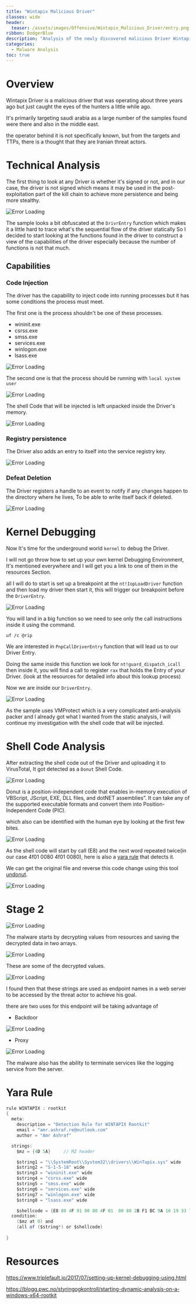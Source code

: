 ```yaml
---
title: "Wintapix Malicious Driver"
classes: wide
header:
  teaser: /assets/images/Offensive/Wintapix_Malicious_Driver/entry.png
ribbon: DodgerBlue
description: "Analysis of the newly discovered malicious Driver Wintapix"
categories:
  - Malware Analysis
toc: true
---
```


# Overview

Wintapix Driver is a malicious driver that was operating about three years ago but just caught the eyes of the hunters a little while ago.

It's primarily targeting saudi arabia as a large number of the samples found were there and also in the middle east.

the operator behind it is not specifically known, but from the targets and TTPs, there is a thought that they are Iranian threat actors.

# Technical Analysis

The first thing to look at any Driver is whether it's signed or not, and in our case, the driver is not signed which means it may be used in the post-exploitation part of the kill chain to achieve more persistence and being more stealthy.

![Error Loading](/assets/images/Offensive/Wintapix_Malicious_Driver/sign.png)

The sample looks a bit obfuscated at the `DrivrEntry` function which makes it a little hard to trace what's the sequential flow of the driver statically So I decided to start looking at the functions found in the driver to construct a view of the capabilities of the driver especially because the number of functions is not that much.

## Capabilities

### Code Injection

The driver has the capability to inject code into running processes but it has some conditions the process must meet.

The first one is the process shouldn't be one of these processes.

- wininit.exe
- csrss.exe
- smss.exe
- services.exe
- winlogon.exe
- lsass.exe

![Error Loading](/assets/images/Offensive/Wintapix_Malicious_Driver/injection.png)

The second one is that the process should be running with `local system user`

![Error Loading](/assets/images/Offensive/Wintapix_Malicious_Driver/priv.png)

The shell Code that will be injected is left unpacked inside the Driver's memory.

![Error Loading](/assets/images/Offensive/Wintapix_Malicious_Driver/shellcode.png)

### Registry persistence

The Driver also adds an entry to itself into the service registry key.

![Error Loading](/assets/images/Offensive/Wintapix_Malicious_Driver/service.png)

### Defeat Deletion

The Driver registers a handle to an event to notify if any changes happen to the directory where he lives, To be able to write itself back if deleted.

![Error Loading](/assets/images/Offensive/Wintapix_Malicious_Driver/event.png)

# Kernel Debugging 

Now It's time for the underground world `kernel` to debug the Driver.

I will not go throw how to set up your own kernel Debugging Environment, It's mentioned everywhere and I will get you a link to one of them in the resources Section.

all I will do to start is set up a breakpoint at the `nt!IopLoadDriver` function and then load my driver then start it, this will trigger our breakpoint before the `DriverEntry`.

![Error Loading](/assets/images/Offensive/Wintapix_Malicious_Driver/debug.png)

You will land in a big function so we need to see only the call instructions inside it using the command.

    uf /c @rip

We are interested in `PnpCallDriverEntry` function that will lead us to our Driver Entry.

Doing the same inside this function we look for `nt!guard_dispatch_icall` then inside it, you will find a call to register `rax` that holds the Entry of your Driver.
(look at the resources for detailed info about this lookup process)

Now we are inside our `DriverEntry`.

![Error Loading](/assets/images/Offensive/Wintapix_Malicious_Driver/entry.png)

As the sample uses VMProtect which is a very complicated anti-analysis packer and I already got what I wanted from the static analysis, I will continue my investigation with the shell code that will be injected.

# Shell Code Analysis

After extracting the shell code out of the Driver and uploading it to VirusTotal, It got detected as a `Donut` Shell Code.

![Error Loading](/assets/images/Offensive/Wintapix_Malicious_Driver/vt.png)

Donut is a position-independent code that enables in-memory execution of VBScript, JScript, EXE, DLL files, and dotNET assemblies”. It can take any of the supported executable formats and convert them into Position-Independent Code (PIC).

which also can be identified with the human eye by looking at the first few bites.

![Error Loading](/assets/images/Offensive/Wintapix_Malicious_Driver/donut.png)

As the shell code will start by call (E8) and the next word repeated twice(in our case 4f01 0080 4f01 0080), here is also a [yara rule](https://gist.github.com/g-les/47e958c9069765d298aadfe6da677f29) that detects it.

We can get the original file and reverse this code change using this tool [undonut](https://github.com/listinvest/undonut).


![Error Loading](/assets/images/Offensive/Wintapix_Malicious_Driver/recover.png)

# Stage 2

![Error Loading](/assets/images/Offensive/Wintapix_Malicious_Driver/stage2.png)

The malware starts by decrypting values from resources and saving the decrypted data in two arrays.

![Error Loading](/assets/images/Offensive/Wintapix_Malicious_Driver/dec.png)

These are some of the decrypted values.

![Error Loading](/assets/images/Offensive/Wintapix_Malicious_Driver/arr.png)

I found then that these strings are used as endpoint names in a web server to be accessed by the threat actor to achieve his goal.

there are two uses for this endpoint will be taking advantage of

- Backdoor

![Error Loading](/assets/images/Offensive/Wintapix_Malicious_Driver/exec.png)

- Proxy

![Error Loading](/assets/images/Offensive/Wintapix_Malicious_Driver/proxy.png)

The malware also has the ability to terminate services like the logging service from the server.

# Yara Rule

```cs
rule WINTAPIX : rootkit
{
  meta:
    description = "Detection Rule for WINTAPIX Rootkit"
    email = "amr.ashraf.re@outlook.com"
    author = "Amr Ashraf"

  strings:
    $mz = {4D 5A}     // MZ header

    $string1 = "\\SystemRoot\\System32\\drivers\\WinTapix.sys" wide
    $string2 = "S-1-5-18" wide
    $string3 = "wininit.exe" wide
    $string4 = "csrss.exe" wide
    $string5 = "smss.exe" wide
    $string6 = "services.exe" wide
    $string7 = "winlogon.exe" wide
    $string8 = "lsass.exe" wide

    $shellcode = {E8 80 4F 01 00 80 4F 01  00 80 2B F1 BC 9A 16 19 33 71 FA A5 5B 8E B3 FB  77 F4 88 A3 03 35 38 56 D5 59 34 1C 1A C0 CF 52  B6 00 00 00 00 30 9E 89}
  condition:
    ($mz at 0) and 
    (all of ($string*) or $shellcode)
    
}

```




# Resources

https://www.triplefault.io/2017/07/setting-up-kernel-debugging-using.html

https://blogg.pwc.no/styringogkontroll/starting-dynamic-analysis-on-a-windows-x64-rootkit
